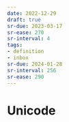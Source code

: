 ```yaml
---
date: 2022-12-29
draft: true
sr-due: 2023-03-17
sr-ease: 270
sr-interval: 4
tags:
- definition
- inbox
sr-due: 2024-01-28
sr-interval: 256
sr-ease: 290
---
```


# Unicode